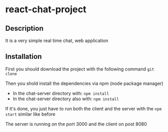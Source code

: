 # react-chat-project
## Description
It is a very simple real time chat, web application
## Installation
First you should download the project with the following command `git clone `

Then you shold install the dependencies via npm (node package manager)
- In the chat-server directory with: `npm install`
- In the chat-server directory also with: `npm install`

If it's done, you just have to run both the client and the server with the `npm start` similar like before

The server is running on the port 3000 and the client on post 8080
